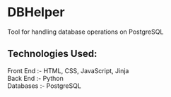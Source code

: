 # DBHelper
Tool for handling database operations on PostgreSQL

## Technologies Used:
Front End :- HTML, CSS, JavaScript, Jinja <br/>
Back End  :- Python<br/>
Databases :- PostgreSQL<br/>
